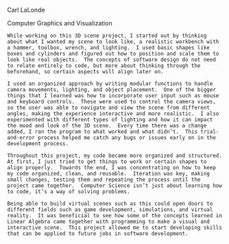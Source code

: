 Carl LaLonde

Computer Graphics and Visualization

  
  	While working on this 3D scene project, I started out by thinking about what I wanted my scene to look like, a realistic workbench with a hammer, toolbox, wrench, and lighting.  I used basic shapes like boxes and cylinders and figured out how to position and scale them to look like real objects.  The concepts of software design do not need to relate entirely to code, but more about thinking through the beforehand, so certain aspects will align later on.  
  
  	I used an organized approach by writing modular functions to handle camera movements, lighting, and object placement.  One of the bigger things that I learned was how to incorporate user input such as mouse and keyboard controls.  These were used to control the camera views, so the user was able to navigate and view the scene from different angles, making the experience interactive and more realistic.  I also experimented with different types of lighting and how it can impact the mood and look of the 3D scene.  Every time there was a change added, I ran the program to what worked and what didn’t.  This trial-and-error process helped me catch any bugs or issues early on in the development process.  
	
 	Throughout this project, my code became more organized and structured.  At first, I just tried to get things to work or certain shapes to align properly.  Towards the end, I was concentrating on how to keep my code organized, clean, and reusable.  Iteration was key, making small changes, testing them and repeating the process until the project came together.  Computer Science isn’t just about learning how to code, it’s a way of solving problems.
	
 	Being able to build virtual scenes such as this could open doors to different fields such as game development, simulations, and virtual reality.  It was beneficial to see how some of the concepts learned in Linear Algebra came together with programming to make a visual and interactive scene.  This project allowed me to start developing skills that can be applied to future jobs in software development.  
